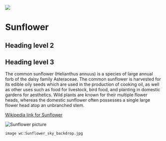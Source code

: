 [![](https://v3.juncture-digital.org/images/wb.svg)](https://v3.juncture-digital.org/wb)

# Sunflower

## Heading level 2

## Heading level 3

The common sunflower (Helianthus annuus) is a species of large annual forb of the daisy family Asteraceae. The common sunflower is harvested for its edible oily seeds which are used in the production of cooking oil, as well as other uses such as food for livestock, bird food, and planting in domestic gardens for aesthetics. Wild plants are known for their multiple flower heads, whereas the domestic sunflower often possesses a single large flower head atop an unbranched stem.

[Wikipedia link for Sunflower](https://en.wikipedia.org/wiki/Common_sunflower)

![Sunflower picture](https://upload.wikimedia.org/wikipedia/commons/4/40/Sunflower_sky_backdrop.jpg)

`image wc:Sunflower_sky_backdrop.jpg`

